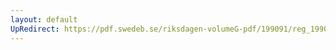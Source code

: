 ```yaml
---
layout: default
UpRedirect: https://pdf.swedeb.se/riksdagen-volumeG-pdf/199091/reg_199091/reg_199091_0112.pdf
---
```

